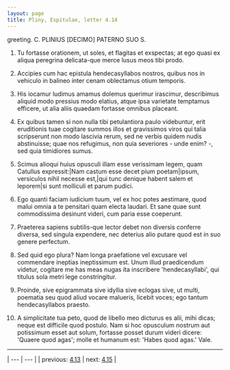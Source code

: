 ```yaml
---
layout: page
title: Pliny, Espitulae, letter 4.14
---
```


greeting. C. PLINIUS [DECIMO] PATERNO SUO S.



1. Tu fortasse orationem, ut soles, et flagitas et exspectas; at ego quasi ex aliqua peregrina delicata-que merce lusus meos tibi prodo.



2. Accipies cum hac epistula hendecasyllabos nostros, quibus nos in vehiculo in balineo inter cenam oblectamus otium temporis.



3. His iocamur ludimus amamus dolemus querimur irascimur, describimus aliquid modo pressius modo elatius, atque ipsa varietate temptamus efficere, ut alia aliis quaedam fortasse omnibus placeant.



4. Ex quibus tamen si non nulla tibi petulantiora paulo videbuntur, erit eruditionis tuae cogitare summos illos et gravissimos viros qui talia scripserunt non modo lascivia rerum, sed ne verbis quidem nudis abstinuisse; quae nos refugimus, non quia severiores - unde enim? -, sed quia timidiores sumus.



5. Scimus alioqui huius opusculi illam esse verissimam legem, quam Catullus expressit:|Nam castum esse decet pium poetam|ipsum, versiculos nihil necesse est,|qui tunc denique habent salem et leporem|si sunt molliculi et parum pudici.



6. Ego quanti faciam iudicium tuum, vel ex hoc potes aestimare, quod malui omnia a te pensitari quam electa laudari. Et sane quae sunt commodissima desinunt videri, cum paria esse coeperunt.



7. Praeterea sapiens subtilis-que lector debet non diversis conferre diversa, sed singula expendere, nec deterius alio putare quod est in suo genere perfectum.



8. Sed quid ego plura? Nam longa praefatione vel excusare vel commendare ineptias ineptissimum est. Unum illud praedicendum videtur, cogitare me has meas nugas ita inscribere 'hendecasyllabi', qui titulus sola metri lege constringitur.



9. Proinde, sive epigrammata sive idyllia sive eclogas sive, ut multi, poematia seu quod aliud vocare malueris, licebit voces; ego tantum hendecasyllabos praesto.



10. A simplicitate tua peto, quod de libello meo dicturus es alii, mihi dicas; neque est difficile quod postulo. Nam si hoc opusculum nostrum aut potissimum esset aut solum, fortasse posset durum videri dicere: 'Quaere quod agas'; molle et humanum est: 'Habes quod agas.' Vale.



---

| --- | --- |
| previous: [4.13](../4.13/) | next: [4.15](../4.15/) |